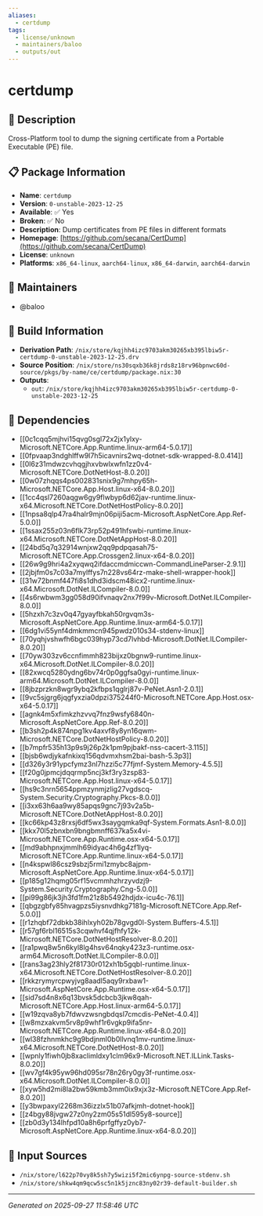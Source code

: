 ```yaml
---
aliases:
  - certdump
tags:
  - license/unknown
  - maintainers/baloo
  - outputs/out
---
```


# certdump

## 📝 Description

Cross-Platform tool to dump the signing certificate from a Portable Executable (PE) file.


## 📋 Package Information

- **Name**: `certdump`
- **Version**: `0-unstable-2023-12-25`
- **Available**: ✅ Yes
- **Broken**: ✅ No
- **Description**: Dump certificates from PE files in different formats
- **Homepage**: [https://github.com/secana/CertDump](https://github.com/secana/CertDump)
- **License**: `unknown`
- **Platforms**: `x86_64-linux`, `aarch64-linux`, `x86_64-darwin`, `aarch64-darwin`
## 👥 Maintainers

- @baloo


## 🔧 Build Information

- **Derivation Path**: `/nix/store/kqjhh4izc9703akm30265xb395lbiw5r-certdump-0-unstable-2023-12-25.drv`
- **Source Position**: `/nix/store/ns30sqxb36k8jrds8z18rv96bpnwc60d-source/pkgs/by-name/ce/certdump/package.nix:30`
- **Outputs**:
  - `out`:  `/nix/store/kqjhh4izc9703akm30265xb395lbiw5r-certdump-0-unstable-2023-12-25`

## 🔗 Dependencies

- [[0c1cqq5mjhvi15qvg0sgl72x2jx1ylxy-Microsoft.NETCore.App.Runtime.linux-arm64-5.0.17]]
- [[0fpvaap3ndghlffw9l7h5icavnirs2wq-dotnet-sdk-wrapped-8.0.414]]
- [[0l6z31mdwzcvhqgjhxvbwlxwfn1zz0v4-Microsoft.NETCore.DotNetHost-8.0.20]]
- [[0w07zhqqs4ps002831snix9g7mhpy65h-Microsoft.NETCore.App.Host.linux-x64-8.0.20]]
- [[1cc4qsl7260aqgw6gy9flwbyp6d62jav-runtime.linux-x64.Microsoft.NETCore.DotNetHostPolicy-8.0.20]]
- [[1npsa8qlp47ra4halr9mjn06piji5acm-Microsoft.AspNetCore.App.Ref-5.0.0]]
- [[1ssax255z03n6flk73rp52p491hfswbi-runtime.linux-x64.Microsoft.NETCore.DotNetAppHost-8.0.20]]
- [[24bd5q7q32914wnjxw2qq9pdpqasah75-Microsoft.NETCore.App.Crossgen2.linux-x64-8.0.20]]
- [[26w9g9hri4a2xyqwq2ifdaccmdmiccwn-CommandLineParser-2.9.1]]
- [[2jbjfm0s7c03a7mylffys7n228vs64rz-make-shell-wrapper-hook]]
- [[31w72bnmf447fi8s1dhd3idscm48icx2-runtime.linux-x64.Microsoft.DotNet.ILCompiler-8.0.0]]
- [[4s6rwbwm3gg058d90ifvnaqv2nx7f99v-Microsoft.DotNet.ILCompiler-8.0.0]]
- [[5hzxh7c3zv0q47gyayfbkah50rgvqm3s-Microsoft.AspNetCore.App.Runtime.linux-arm64-5.0.17]]
- [[6dg1vi55ynf4dmkmmcn945pwdz010s34-stdenv-linux]]
- [[70yqhjvshwfh6bgc039hyp73cd7lvhbd-Microsoft.DotNet.ILCompiler-8.0.20]]
- [[70yw303zv6ccnfimmh823bijxz0bgnw9-runtime.linux-x64.Microsoft.DotNet.ILCompiler-8.0.20]]
- [[82xwcq5280ydng6bv74r0p0ggfsa0gyi-runtime.linux-arm64.Microsoft.DotNet.ILCompiler-8.0.0]]
- [[8jbzprzkn8wgr9ybq2kfbps1qglrj87v-PeNet.Asn1-2.0.1]]
- [[9vc5sjgrg6jqgfyxzia0dpzi375244f0-Microsoft.NETCore.App.Host.osx-x64-5.0.17]]
- [[agnk4m5xfimkzhzvvq7fnz9wsfy6840n-Microsoft.AspNetCore.App.Ref-8.0.20]]
- [[b3sh2p4k874npg1kv4axvf8y8yn16qwm-Microsoft.NETCore.DotNetHostPolicy-8.0.20]]
- [[b7mpfr535h13p9s9j26p2k1pm9pjbakf-nss-cacert-3.115]]
- [[bjsb6wdjykafnkixq156qdvmxhsm2bai-bash-5.3p3]]
- [[d326y3r91ypcfymz3nl7hzzi5c77fjmf-System.Memory-4.5.5]]
- [[f20g0jpmcjdqqrmp5ncj3kf3ry3zsp83-Microsoft.NETCore.App.Host.linux-x64-5.0.17]]
- [[hs9c3nrn5654ppmzynmjzlig27vgdscq-System.Security.Cryptography.Pkcs-8.0.0]]
- [[i3xx63h6aa9wy85apqs9gnc7j93v2a5b-Microsoft.NETCore.DotNetAppHost-8.0.20]]
- [[kc66kp43z8rxsj6df5wx3saygqmka9qf-System.Formats.Asn1-8.0.0]]
- [[kkx70l5zbnxbn9bngbmnff637ka5x4vi-Microsoft.NETCore.App.Runtime.osx-x64-5.0.17]]
- [[md9abhpnxjmmlh69idyac4h6g4zf1lyq-Microsoft.NETCore.App.Runtime.linux-x64-5.0.17]]
- [[n4kspwl86csz9sbzj5rmi1zmybc8ajpm-Microsoft.AspNetCore.App.Runtime.linux-x64-5.0.17]]
- [[p185g12hqmg05rf15vcmmhzhrzyvdzj9-System.Security.Cryptography.Cng-5.0.0]]
- [[pi99g86jk3jh3fd1fm21z8b5492hdjdx-icu4c-76.1]]
- [[qbgzgbfy85hvagpzs5iysnvdhkg7181g-Microsoft.NETCore.App.Ref-5.0.0]]
- [[r1zhqbf72dbkb38ihlxyh02b78gvgd0l-System.Buffers-4.5.1]]
- [[r57gf6rbl16515s3cqwhvf4qjfhfy12k-Microsoft.NETCore.DotNetHostResolver-8.0.20]]
- [[ra1pwq8w5n6kyl8lg4hsv64nqky423z3-runtime.osx-arm64.Microsoft.DotNet.ILCompiler-8.0.0]]
- [[rans3ag23hly2f81730r012xh1b5gqbl-runtime.linux-x64.Microsoft.NETCore.DotNetHostResolver-8.0.20]]
- [[rkkzrymyrcpwyjvg8aadl5aqy9rxbaw1-Microsoft.AspNetCore.App.Runtime.osx-x64-5.0.17]]
- [[sid7sd4n8x6q13bvsk5dcbcb3jkw8qah-Microsoft.NETCore.App.Host.linux-arm64-5.0.17]]
- [[w19zqva8yb7fdwvzwsngbdqsl7cmcdis-PeNet-4.0.4]]
- [[w8mzxakvm5rv8p9whf1r6vgkp9ifa5nr-Microsoft.NETCore.App.Runtime.linux-x64-8.0.20]]
- [[wl38fzhnmkhc9g9bdjnml0b0llvnq1mv-runtime.linux-x64.Microsoft.NETCore.DotNetHost-8.0.20]]
- [[wpnly1fiwh0jb8xaclimldxy1clm96x9-Microsoft.NET.ILLink.Tasks-8.0.20]]
- [[wv7gf4k95yw96hd095sr78n26ry0gy3f-runtime.osx-x64.Microsoft.DotNet.ILCompiler-8.0.0]]
- [[xyw5hd2mi8la2bw59kmb3mm0ix9xjx3z-Microsoft.NETCore.App.Ref-8.0.20]]
- [[y3bwpaxyl2268m36izzlx51b07afkjmh-dotnet-hook]]
- [[z4bgy88jvgw27z0ny2zm05s51dl595y8-source]]
- [[zb0d3y134lhfpd10a8h6prfgffyz0yb7-Microsoft.AspNetCore.App.Runtime.linux-x64-8.0.20]]

## 📁 Input Sources

- `/nix/store/l622p70vy8k5sh7y5wizi5f2mic6ynpg-source-stdenv.sh`
- `/nix/store/shkw4qm9qcw5sc5n1k5jznc83ny02r39-default-builder.sh`

---
*Generated on 2025-09-27 11:58:46 UTC*
